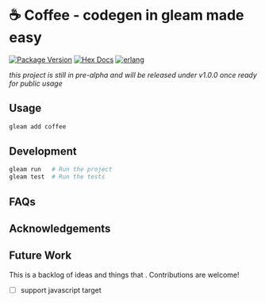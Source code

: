 # ☕ Coffee - codegen in gleam made easy

[![Package Version](https://img.shields.io/hexpm/v/coffee)](https://hex.pm/packages/coffee)
[![Hex Docs](https://img.shields.io/badge/hex-docs-ffaff3)](https://hexdocs.pm/coffee/)
[![erlang](https://img.shields.io/badge/target-erlang-a2003e)]()

*this project is still in pre-alpha and will be released under v1.0.0 once ready for public usage*

## Usage

```sh
gleam add coffee
```

## Development

```sh
gleam run   # Run the project
gleam test  # Run the tests
```

## FAQs

## Acknowledgements

## Future Work

This is a backlog of ideas and things that . Contributions are welcome!

- [ ] support javascript target
